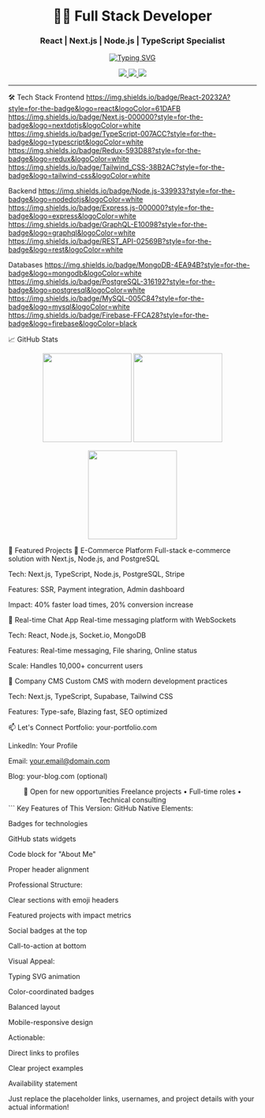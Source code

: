 <h1 align="center">👨‍💻 Full Stack Developer</h1>
<h3 align="center">React | Next.js | Node.js | TypeScript Specialist</h3>

<p align="center">
  <a href="https://git.io/typing-svg"><img src="https://readme-typing-svg.demolab.com?font=Fira+Code&weight=600&size=26&duration=4000&pause=1000&color=38BCF7&center=true&vCenter=true&width=600&lines=7%2B+years+of+experience;100%2B+projects+delivered;Full+Stack+%7C+Frontend+%7C+Backend;Clean+code+%E2%9C%94%EF%B8%8F+Scalable+solutions" alt="Typing SVG" /></a>
</p>

<p align="center">
  <a href="https://www.linkedin.com/in/yourprofile/">
    <img src="https://img.shields.io/badge/LinkedIn-0077B5?style=for-the-badge&logo=linkedin&logoColor=white" />
  </a>
  <a href="mailto:your.email@domain.com">
    <img src="https://img.shields.io/badge/Email-D14836?style=for-the-badge&logo=gmail&logoColor=white" />
  </a>
  <a href="https://your-portfolio.com">
    <img src="https://img.shields.io/badge/Portfolio-000000?style=for-the-badge&logo=google-chrome&logoColor=white" />
  </a>
</p>

---

🛠 Tech Stack
Frontend
https://img.shields.io/badge/React-20232A?style=for-the-badge&logo=react&logoColor=61DAFB
https://img.shields.io/badge/Next.js-000000?style=for-the-badge&logo=nextdotjs&logoColor=white
https://img.shields.io/badge/TypeScript-007ACC?style=for-the-badge&logo=typescript&logoColor=white
https://img.shields.io/badge/Redux-593D88?style=for-the-badge&logo=redux&logoColor=white
https://img.shields.io/badge/Tailwind_CSS-38B2AC?style=for-the-badge&logo=tailwind-css&logoColor=white

Backend
https://img.shields.io/badge/Node.js-339933?style=for-the-badge&logo=nodedotjs&logoColor=white
https://img.shields.io/badge/Express.js-000000?style=for-the-badge&logo=express&logoColor=white
https://img.shields.io/badge/GraphQL-E10098?style=for-the-badge&logo=graphql&logoColor=white
https://img.shields.io/badge/REST_API-02569B?style=for-the-badge&logo=rest&logoColor=white

Databases
https://img.shields.io/badge/MongoDB-4EA94B?style=for-the-badge&logo=mongodb&logoColor=white
https://img.shields.io/badge/PostgreSQL-316192?style=for-the-badge&logo=postgresql&logoColor=white
https://img.shields.io/badge/MySQL-005C84?style=for-the-badge&logo=mysql&logoColor=white
https://img.shields.io/badge/Firebase-FFCA28?style=for-the-badge&logo=firebase&logoColor=black

📈 GitHub Stats
<p align="center"> <img height="180em" src="https://github-readme-stats.vercel.app/api?username=yourusername&show_icons=true&theme=radical&hide_border=true&count_private=true" /> <img height="180em" src="https://github-readme-stats.vercel.app/api/top-langs/?username=yourusername&layout=compact&theme=radical&hide_border=true" /> </p><p align="center"> <img height="180em" src="https://github-readme-streak-stats.herokuapp.com/?user=yourusername&theme=radical&hide_border=true" /> </p>
📂 Featured Projects
🛒 E-Commerce Platform
Full-stack e-commerce solution with Next.js, Node.js, and PostgreSQL

Tech: Next.js, TypeScript, Node.js, PostgreSQL, Stripe

Features: SSR, Payment integration, Admin dashboard

Impact: 40% faster load times, 20% conversion increase

💬 Real-time Chat App
Real-time messaging platform with WebSockets

Tech: React, Node.js, Socket.io, MongoDB

Features: Real-time messaging, File sharing, Online status

Scale: Handles 10,000+ concurrent users

🏢 Company CMS
Custom CMS with modern development practices

Tech: Next.js, TypeScript, Supabase, Tailwind CSS

Features: Type-safe, Blazing fast, SEO optimized

📫 Let's Connect
Portfolio: your-portfolio.com

LinkedIn: Your Profile

Email: your.email@domain.com

Blog: your-blog.com (optional)

<div align="center">
💼 Open for new opportunities
Freelance projects • Full-time roles • Technical consulting

</div> ```
Key Features of This Version:
GitHub Native Elements:

Badges for technologies

GitHub stats widgets

Code block for "About Me"

Proper header alignment

Professional Structure:

Clear sections with emoji headers

Featured projects with impact metrics

Social badges at the top

Call-to-action at bottom

Visual Appeal:

Typing SVG animation

Color-coordinated badges

Balanced layout

Mobile-responsive design

Actionable:

Direct links to profiles

Clear project examples

Availability statement

Just replace the placeholder links, usernames, and project details with your actual information!
